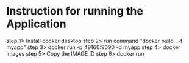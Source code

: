 # Instruction for running the Application

step 1>
   Install docker desktop
step 2>
   run command "docker build . -t myapp"
step 3>
    docker run -p 49160:9090 -d myapp
step 4>
    docker images
step 5>
    Copy the IMAGE ID
step 6>
    docker run <IMAGE ID>
